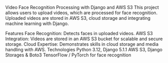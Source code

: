 Video Face Recognition Processing with Django and AWS S3
This project allows users to upload videos, which are processed for face recognition. Uploaded videos are stored in AWS S3,
cloud storage and integrating machine learning with Django.

Features
Face Recognition: Detects faces in uploaded videos.
AWS S3 Integration: Videos are stored in an AWS S3 bucket for scalable and secure storage.
Cloud Expertise: Demonstrates skills in cloud storage and media handling with AWS.
Technologies
Python 3.12, Django 5.1.1
AWS S3, Django Storages & Boto3
TensorFlow / PyTorch for face recognition

